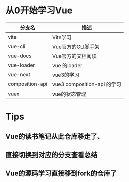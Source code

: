 # 从0开始学习Vue

| 分支名          | 描述                        |
| --------------- | --------------------------- |
| vite            | Vite学习                    |
| vue-cli         | Vue官方的CLI脚手架          |
| vue-docs        | Vue官方的文档阅读           |
| vue-loader      | vue 的loader                |
| vue-next        | vue3的学习                  |
| composition-api | vue3 composition-api 的学习 |
| vuex            | vue的状态管理               |

# Tips

## Vue的读书笔记从此仓库移走了、
## 直接切换到对应的分支查看总结
## Vue的源码学习直接移到fork的仓库了